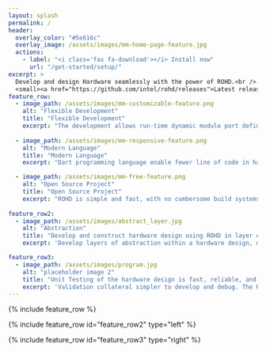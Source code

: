```yaml
---
layout: splash
permalink: /
header:
  overlay_color: "#5e616c"
  overlay_image: /assets/images/mm-home-page-feature.jpg
  actions:
    - label: "<i class='fas fa-download'></i> Install now"
      url: "/get-started/setup/"
excerpt: >
  Develop and design Hardware seamlessly with the power of ROHD.<br />
  <small><a href="https://github.com/intel/rohd/releases">Latest release v0.4.1</a></small>
feature_row:
  - image_path: /assets/images/mm-customizable-feature.png
    alt: "Flexible Development"
    title: "Flexible Development"
    excerpt: "The development allows run-time dynamic module port definitions (numbers, names, widths, etc.) and internal module logic, including recursive module contents. Conversion of modules to equivalent, human-readable, structurally similar SystemVerilog for integration or downstream tool consumption"
    
  - image_path: /assets/images/mm-responsive-feature.png
    alt: "Modern Language"
    title: "Modern Language"
    excerpt: "Dart programming language enable fewer line of code in hardware design and verification. Modern IDE like VSCode also provides excellent static analysis, autocomplete, debugger, git, lint and etc which enables quality development."

  - image_path: /assets/images/mm-free-feature.png
    alt: "Open Source Project"
    title: "Open Source Project"
    excerpt: "ROHD is simple and fast, with no cumbersome build systems or EDA vendor tools. Open source community is established, allowing developers to contribute or extend the framework while obtaining assistance from the community world wide."
      
feature_row2:
  - image_path: /assets/images/abstract_layer.jpg
    alt: "Abstraction"
    title: "Develop and construct hardware design using ROHD in layer of abstraction"
    excerpt: 'Develop layers of abstraction within a hardware design, making it more flexible and powerful. Easy IP integration and interfaces; using an IP is as easy as an import. Reduces tedious, redundant, and error prone aspects of integration.'

feature_row3:
  - image_path: /assets/images/program.jpg
    alt: "placeholder image 2"
    title: "Unit Testing of the hardware design is fast, reliable, and easy to implement"
    excerpt: 'Validation collateral simpler to develop and debug. The ROHD Verification Framework helps build well-structured testbenches which provides excellent, simple, and fast unit-testing.'
---
```


<!-- Unsplash Image Source: https://unsplash.com/photos/FVgECvTjlBQ, https://unsplash.com/photos/KuCGlBXjH_o -->

{% include feature_row %}

{% include feature_row id="feature_row2" type="left" %}

{% include feature_row id="feature_row3" type="right" %}
